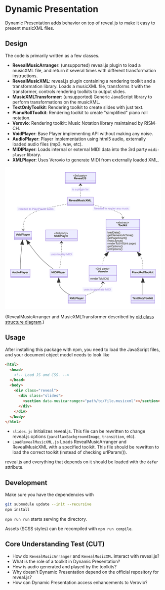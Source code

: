 # Dynamic Presentation

Dynamic Presentation adds behavior on top of reveal.js to
make it easy to present musicXML files.

## Design

The code is primarily written as a few classes.

- **RevealMusicArranger**: (unsupported) reveal.js plugin to load a musicXML file, and return it several times with different transformation instructions.
- **RevealMusicXML**: reveal.js plugin containing a rendering toolkit and a transformation library. Loads a musicXML file, transforms it with the transformer, controls rendering toolkits to output slides.
- **MusicXMLTransformer**: (unsupported) Generic JavaScript library to perform transformations on the musicXML.
- **TextOnlyToolkit**: Rendering toolkit to create slides with just text.
- **PianoRollToolkit**: Rendering toolkit to create "simplified" piano roll notation.
- **Verovio**: Rendering toolkit: Music Notation library maintained by RISM-CH.
- **VoidPlayer**: Base Player implementing API without making any noise.
- **AudioPlayer**: Player implementation using html5 audio, externally loaded audio files (mp3, wav, etc).
- **MIDIPlayer**: Loads internal or external MIDI data into the 3rd party `midi-player` library.
- **XMLPlayer**: Uses Verovio to generate MIDI from externally loaded XML.

![Diagram of Class Structure](docs/classDiagram.svg)

(RevealMusicArranger and MusicXMLTransformer described by [old class structure diagram](docs/structure.svg).)

## Usage

After installing this package with npm, you need to load the JavaScript files,
and your document object model needs to look like

```html
<html>
  <head>
    <!-- Load JS and CSS. -->
  </head>
  <body>
    <div class="reveal">
      <div class="slides">
        <section data-musicarranger="path/to/file.musicxml"></section>
      </div>
    </div>
  </body>
</html>
```

- `slides.js` Initializes reveal.js. This file can be rewritten to change reveal.js options
  (`parallaxBackgroundImage`, `transition`, etc).
- `LoadRevealMusicXML.js` Loads RevealMusicArranger and RevealMusicXML with a specified toolkit.
  This file should be rewritten to load the correct toolkit (instead of checking urlParam()).

reveal.js and everything that depends on it should be loaded with the `defer` attribute.

## Development

Make sure you have the dependencies with

```sh
git submodule update --init --recursive
npm install
```

`npm run run` starts serving the directory.

Assets (SCSS styles) can be recompiled with `npm run compile`.

## Core Understanding Test (CUT)

- How do `RevealMusicArranger` and `RevealMusicXML` interact with reveal.js?
- What is the role of a toolkit in Dynamic Presentation?
- How is audio generated and played by the toolkits?
- Why doesn't Dynamic Presentation depend on the official repository for reveal.js?
- How can Dynamic Presentation access enhancements to Verovio?
